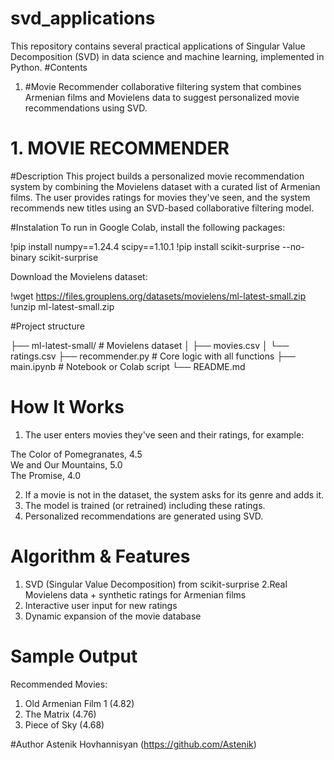 # svd_applications
This repository contains several practical applications of Singular Value Decomposition (SVD) in data science and machine learning, implemented in Python.
#Contents
1. #Movie Recommender
collaborative filtering system that combines Armenian films and Movielens data to suggest personalized movie recommendations using SVD.

# 1. MOVIE RECOMMENDER
#Description
This project builds a personalized movie recommendation system by combining the Movielens dataset with a curated list of Armenian films. The user provides ratings for movies they've seen, and the system recommends new titles using an SVD-based collaborative filtering model.

#Instalation
To run in Google Colab, install the following packages:

!pip install numpy==1.24.4 scipy==1.10.1
!pip install scikit-surprise --no-binary scikit-surprise

Download the Movielens dataset:

!wget https://files.grouplens.org/datasets/movielens/ml-latest-small.zip
!unzip ml-latest-small.zip

#Project structure

├── ml-latest-small/             # Movielens dataset
│   ├── movies.csv
│   └── ratings.csv
├── recommender.py               # Core logic with all functions
├── main.ipynb                   # Notebook or Colab script
└── README.md

# How It Works
1. The user enters movies they've seen and their ratings, for example:

  The Color of Pomegranates, 4.5  
  We and Our Mountains, 5.0  
  The Promise, 4.0  
  
2. If a movie is not in the dataset, the system asks for its genre and adds it.
3. The model is trained (or retrained) including these ratings.
4. Personalized recommendations are generated using SVD.

# Algorithm & Features
1. SVD (Singular Value Decomposition) from scikit-surprise
2.Real Movielens data + synthetic ratings for Armenian films
3. Interactive user input for new ratings
4. Dynamic expansion of the movie database

# Sample Output
Recommended Movies:
1. Old Armenian Film 1 (4.82)
2. The Matrix (4.76)
3. Piece of Sky (4.68)


#Author
Astenik Hovhannisyan (https://github.com/Astenik)
